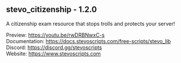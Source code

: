 ## stevo_citizenship - 1.2.0
A citizenship exam resource that stops trolls and protects your server!

Preview: https://youtu.be/rwDRBNwxC-s
<br>
Documentation: https://docs.stevoscripts.com/free-scripts/stevo_lib
<br>
Discord: https://discord.gg/stevoscripts
<br>
Website: https://www.stevoscripts.com
